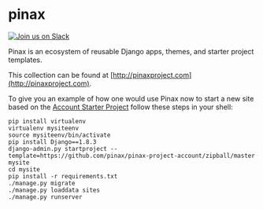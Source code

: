 # pinax

[![Join us on Slack](http://slack.pinaxproject.com/badge.svg)](http://slack.pinaxproject.com/)

Pinax is an ecosystem of reusable Django apps, themes, and starter project
templates.

This collection can be found at [http://pinaxproject.com](http://pinaxproject.com).

To give you an example of how one would use Pinax now to start a new
site based on the [Account Starter Project](https://github.com/pinax/pinax-project-account) follow these steps in your shell:

```
pip install virtualenv
virtualenv mysiteenv
source mysiteenv/bin/activate
pip install Django==1.8.3
django-admin.py startproject --template=https://github.com/pinax/pinax-project-account/zipball/master mysite
cd mysite
pip install -r requirements.txt
./manage.py migrate
./manage.py loaddata sites
./manage.py runserver
```

